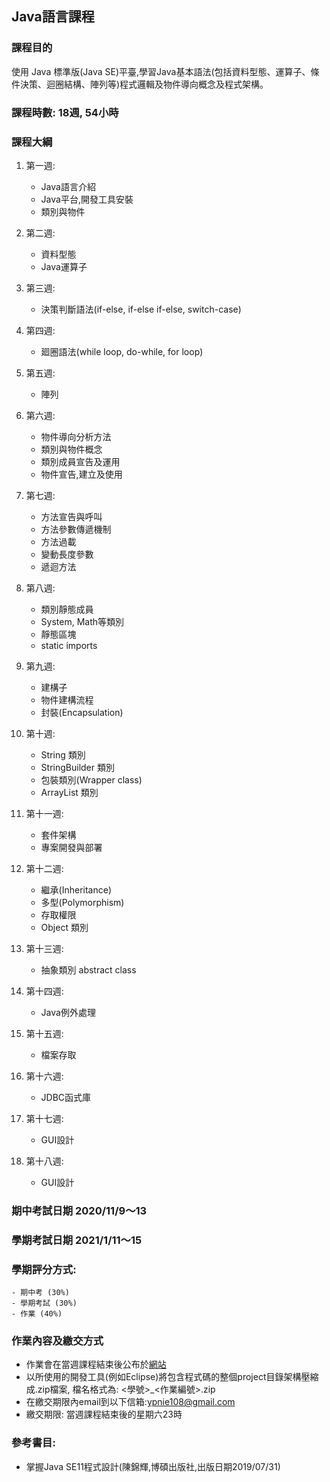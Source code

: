 ## Java語言課程

### 課程目的

使用 Java 標準版(Java SE)平臺,學習Java基本語法(包括資料型態、運算子、條件決策、迴圈結構、陣列等)程式邏輯及物件導向概念及程式架構。 

### 課程時數: 18週, 54小時

### 課程大綱

1. 第一週:
    - Java語言介紹
    - Java平台,開發工具安裝
    - 類別與物件 
    
1. 第二週:
    - 資料型態
    - Java運算子 
    
1. 第三週:
    - 決策判斷語法(if-else, if-else if-else, switch-case)
    
1. 第四週:
    - 廻圈語法(while loop, do-while, for loop)

1. 第五週:
    - 陣列

1. 第六週:
    - 物件導向分析方法
    - 類別與物件概念
    - 類別成員宣告及運用
    - 物件宣告,建立及使用
   
1. 第七週:
    - 方法宣告與呼叫
    - 方法參數傳遞機制
    - 方法過載
    - 變動長度參數
    - 遞迴方法 
     
1. 第八週:
    - 類別靜態成員
    - System, Math等類別
    - 靜態區塊   
    - static imports
    
1. 第九週:
    - 建構子 
    - 物件建構流程
    - 封裝(Encapsulation)

1. 第十週:
    - String 類別
    - StringBuilder 類別
    - 包裝類別(Wrapper class)
    - ArrayList 類別
    
1. 第十一週:
    - 套件架構
    - 專案開發與部署 
        
1. 第十二週:
    - 繼承(Inheritance)
    - 多型(Polymorphism)
    - 存取權限
    - Object 類別 
    
1. 第十三週:
    - 抽象類別 abstract class
    
1. 第十四週:
    - Java例外處理
    
1. 第十五週:
    -  檔案存取

1. 第十六週:
    - JDBC函式庫 
    
1. 第十七週:
    - GUI設計 
    
1. 第十八週:
    - GUI設計
    
### 期中考試日期 2020/11/9～13
### 學期考試日期 2021/1/11～15

### 學期評分方式: 

    - 期中考 (30%) 
    - 學期考試 (30%)
    - 作業 (40%) 
    
### 作業內容及繳交方式

   - 作業會在當週課程結束後公布於[網站](https://ypnie108.github.io/2020ISU)
   - 以所使用的開發工具(例如Eclipse)將包含程式碼的整個project目錄架構壓縮成.zip檔案, 檔名格式為: <學號>_<作業編號>.zip
   - 在繳交期限內email到以下信箱:ypnie108@gmail.com
   - 繳交期限: 當週課程結束後的星期六23時

### 參考書目:
   - 掌握Java SE11程式設計(陳錦輝,博碩出版社,出版日期2019/07/31)
